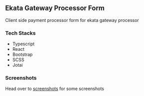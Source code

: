 ## Ekata Gateway Processor Form

Client side payment processor form for ekata gateway processor

### Tech Stacks

-   Typescript
-   React
-   Bootstrap
-   SCSS
-   Jotai

### Screenshots

Head over to [screenshots](/screenshots) for some screenshots
